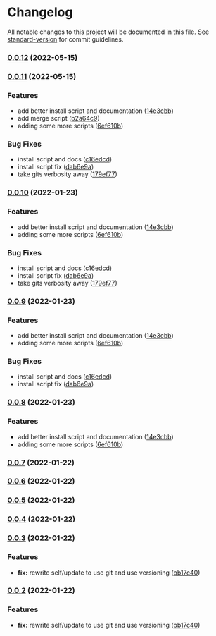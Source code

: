 # Changelog

All notable changes to this project will be documented in this file. See [standard-version](https://github.com/conventional-changelog/standard-version) for commit guidelines.

### [0.0.12](https://github.com/dnb-org/dnb-hugo-bin/compare/v0.0.11...v0.0.12) (2022-05-15)

### [0.0.11](https://github.com/dnb-org/dnb-hugo-bin/compare/v0.0.3...v0.0.11) (2022-05-15)


### Features

* add better install script and documentation ([14e3cbb](https://github.com/dnb-org/dnb-hugo-bin/commit/14e3cbb703dbdea7558aac38f080fd4a0672bba9))
* add merge script ([b2a64c9](https://github.com/dnb-org/dnb-hugo-bin/commit/b2a64c90bd953e4fac364dae86910fc631aa9489))
* adding some more scripts ([6ef610b](https://github.com/dnb-org/dnb-hugo-bin/commit/6ef610be572ccfe5e82e643fbb6964045d22c847))


### Bug Fixes

* install script and docs ([c16edcd](https://github.com/dnb-org/dnb-hugo-bin/commit/c16edcddc6d9528b9110736dfecf3fd90af28a1d))
* install script fix ([dab6e9a](https://github.com/dnb-org/dnb-hugo-bin/commit/dab6e9af9e0f02b9a9d7c9acd1a1b6de2ef93008))
* take gits verbosity away ([179ef77](https://github.com/dnb-org/dnb-hugo-bin/commit/179ef774a3e20a8bf58a77b819eddba259ada8ee))

### [0.0.10](https://github.com/dnb-org/dnb-hugo-bin/compare/v0.0.3...v0.0.10) (2022-01-23)


### Features

* add better install script and documentation ([14e3cbb](https://github.com/dnb-org/dnb-hugo-bin/commit/14e3cbb703dbdea7558aac38f080fd4a0672bba9))
* adding some more scripts ([6ef610b](https://github.com/dnb-org/dnb-hugo-bin/commit/6ef610be572ccfe5e82e643fbb6964045d22c847))


### Bug Fixes

* install script and docs ([c16edcd](https://github.com/dnb-org/dnb-hugo-bin/commit/c16edcddc6d9528b9110736dfecf3fd90af28a1d))
* install script fix ([dab6e9a](https://github.com/dnb-org/dnb-hugo-bin/commit/dab6e9af9e0f02b9a9d7c9acd1a1b6de2ef93008))
* take gits verbosity away ([179ef77](https://github.com/dnb-org/dnb-hugo-bin/commit/179ef774a3e20a8bf58a77b819eddba259ada8ee))

### [0.0.9](https://github.com/dnb-org/dnb-hugo-bin/compare/v0.0.3...v0.0.9) (2022-01-23)


### Features

* add better install script and documentation ([14e3cbb](https://github.com/dnb-org/dnb-hugo-bin/commit/14e3cbb703dbdea7558aac38f080fd4a0672bba9))
* adding some more scripts ([6ef610b](https://github.com/dnb-org/dnb-hugo-bin/commit/6ef610be572ccfe5e82e643fbb6964045d22c847))


### Bug Fixes

* install script and docs ([c16edcd](https://github.com/dnb-org/dnb-hugo-bin/commit/c16edcddc6d9528b9110736dfecf3fd90af28a1d))
* install script fix ([dab6e9a](https://github.com/dnb-org/dnb-hugo-bin/commit/dab6e9af9e0f02b9a9d7c9acd1a1b6de2ef93008))

### [0.0.8](https://github.com/dnb-org/dnb-hugo-bin/compare/v0.0.3...v0.0.8) (2022-01-23)


### Features

* add better install script and documentation ([14e3cbb](https://github.com/dnb-org/dnb-hugo-bin/commit/14e3cbb703dbdea7558aac38f080fd4a0672bba9))
* adding some more scripts ([6ef610b](https://github.com/dnb-org/dnb-hugo-bin/commit/6ef610be572ccfe5e82e643fbb6964045d22c847))

### [0.0.7](https://github.com/dnb-org/dnb-hugo-bin/compare/v0.0.3...v0.0.7) (2022-01-22)

### [0.0.6](https://github.com/dnb-org/dnb-hugo-bin/compare/v0.0.3...v0.0.6) (2022-01-22)

### [0.0.5](https://github.com/dnb-org/dnb-hugo-bin/compare/v0.0.3...v0.0.5) (2022-01-22)

### [0.0.4](https://github.com/dnb-org/dnb-hugo-bin/compare/v0.0.3...v0.0.4) (2022-01-22)

### [0.0.3](https://github.com/dnb-org/dnb-hugo-bin/compare/v0.0.1...v0.0.3) (2022-01-22)


### Features

* **fix:** rewrite self/update to use git and use versioning ([bb17c40](https://github.com/dnb-org/dnb-hugo-bin/commit/bb17c408634a0c42442f352d4511b8ffc3ea4077))

### [0.0.2](https://github.com/dnb-org/dnb-hugo-bin/compare/v0.0.1...v0.0.2) (2022-01-22)


### Features

* **fix:** rewrite self/update to use git and use versioning ([bb17c40](https://github.com/dnb-org/dnb-hugo-bin/commit/bb17c408634a0c42442f352d4511b8ffc3ea4077))
